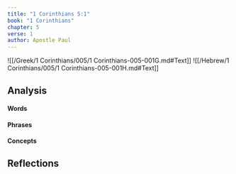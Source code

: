 ```yaml
---
title: "1 Corinthians 5:1"
book: "1 Corinthians"
chapter: 5
verse: 1
author: Apostle Paul
---
```

![[/Greek/1 Corinthians/005/1 Corinthians-005-001G.md#Text]]
![[/Hebrew/1 Corinthians/005/1 Corinthians-005-001H.md#Text]]

## Analysis

#### Words

#### Phrases

#### Concepts

## Reflections
